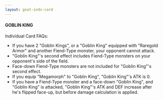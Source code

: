```yaml
---
layout: goat-indv-card
---
```


#### GOBLIN KING

Individual Card FAQs:

*   If you have 2 "Goblin Kings", or a "Goblin King" equipped with "Raregold Armor" and another Fiend-Type monster, your opponent cannot attack.
*   "Goblin King"'s second effect includes Fiend-Type monsters on your opponent's side of the field.
*   Face-down Fiend-Type monsters are not included for "Goblin King"'s second effect.
*   If you equip "Megamorph" to "Goblin King", "Goblin King"'s ATK is 0.
*   If you have a Fiend-Type monster and a face-down "Goblin King", and "Goblin King" is attacked, "Goblin King"'s ATK and DEF increase after he's flipped face-up, but before damage calculation is applied.